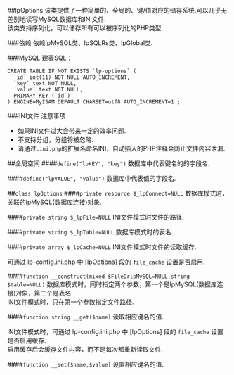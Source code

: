 ##lpOptions
该类提供了一种简单的、全局的、键/值对应的储存系统.可以几乎无差别地读写MySQL数据库和INI文件.  
该类支持序列化，可以储存所有可以被序列化的PHP类型.

###依赖
依赖lpMySQL类、lpSQLRs类、lpGlobal类.

###MySQL
建表SQL：

    CREATE TABLE IF NOT EXISTS `lp-options` (
      `id` int(11) NOT NULL AUTO_INCREMENT,
      `key` text NOT NULL,
      `value` text NOT NULL,
      PRIMARY KEY (`id`)
    ) ENGINE=MyISAM DEFAULT CHARSET=utf8 AUTO_INCREMENT=1 ;
    
###INI文件
注意事项

* 如果INI文件过大会带来一定的效率问题.
* 不支持分组，分组将被忽略.
* 请通过`.ini.php`的扩展名命名INI，自动插入的PHP注释会防止文件内容泄漏.

##全局空间
####`define("lpKEY", "key")`
数据库中代表键名的的字段名.

####`define("lpVALUE", "value")`
数据库中代表值的字段名.

##`class lpOptions`
####`private resource $_lpConnect=NULL`
数据库模式时，关联的lpMySQL(数据库连接)对象.

####`private string $_lpFile=NULL`
INI文件模式时文件的路径.

####`private string $_lpTable=NULL`
数据库模式时的表名.

####`private array $_lpCache=NULL`
INI文件模式时文件的读取缓存.

可通过 lp-config.ini.php 中 [lpOptions] 段的 `file_cache` 设置是否启用.

####`function __construct(mixed $FileOrlpMySQL=NULL,string $table=NULL)`
数据库模式时，同时指定两个参数，第一个是lpMySQL(数据库连接)对象，第二个是表名.  
INI文件模式时，只在第一个参数指定文件路径.

####`function string __get($name)`
读取相应键名的值.

INI文件模式时，可通过 lp-config.ini.php 中 [lpOptions] 段的 `file_cache` 设置是否启用缓存.  
启用缓存后会缓存文件内容，而不是每次都重新读取文件.

####`function __set($name,$value)`
设置相应键名的值.
